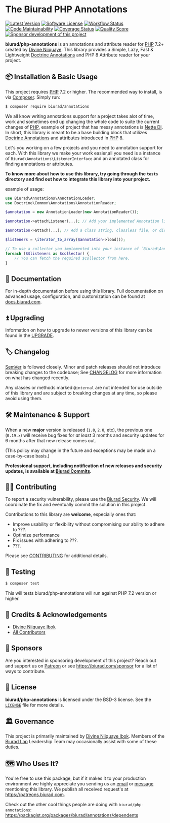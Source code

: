 # The Biurad PHP Annotations

[![Latest Version](https://img.shields.io/packagist/v/biurad/annotations.svg?style=flat-square)](https://packagist.org/packages/biurad/annotations)
[![Software License](https://img.shields.io/badge/License-BSD--3-brightgreen.svg?style=flat-square)](LICENSE)
[![Workflow Status](https://img.shields.io/github/workflow/status/biurad/php-annotations/Tests?style=flat-square)](https://github.com/biurad/php-annotations/actions?query=workflow%3ATests)
[![Code Maintainability](https://img.shields.io/codeclimate/maintainability/biurad/php-annotations?style=flat-square)](https://codeclimate.com/github/biurad/php-annotations)
[![Coverage Status](https://img.shields.io/codecov/c/github/biurad/php-annotations?style=flat-square)](https://codecov.io/gh/biurad/php-annotations)
[![Quality Score](https://img.shields.io/scrutinizer/g/biurad/php-annotations.svg?style=flat-square)](https://scrutinizer-ci.com/g/biurad/php-annotations)
[![Sponsor development of this project](https://img.shields.io/badge/sponsor%20this%20package-%E2%9D%A4-ff69b4.svg?style=flat-square)](https://biurad.com/sponsor)

**biurad/php-annotations** is an annotations and attribute reader for [PHP] 7.2+ created by [Divine Niiquaye][@divineniiquaye]. This library provides a Simple, Lazy, Fast & Lightweight [Doctrine Annotations][doctrine] and PHP 8 Attribute reader for your project.

## 📦 Installation & Basic Usage

This project requires [PHP] 7.2 or higher. The recommended way to install, is via [Composer]. Simply run:

```bash
$ composer require biurad/annotations
```

We all know writing annotations support for a project takes alot of time, work and sometimes end up changing the whole code to suite the current changes of [PHP], example of project that has messy annotations is [Nette DI][nette-di]. In short, this library is meant to be a base building block that utilizes [Doctrine Annotations][doctrine] and attributes introduced in [PHP] 8.

Let's you working on a few projects and you need to annotation support for each. With this library we make your work easier,all you need is a instance of `Biurad\Annotations\ListenerInterface` and an annotated class for finding annotations or attributes.

**To know more about how to use this library, try going through the `tests` directory and find out how to integrate this library into your project.**

example of usage:

```php
use Biurad\Annotations\AnnotationLoader;
use Doctrine\Common\Annotations\AnnotationReader;

$annotation = new AnnotationLoader(new AnnotationReader());

$annotation->attachListener(...); // Add your implemented Annotation listeners

$annotation->attach(...); // Add a class string, classless file, or directory

$listeners = \iterator_to_array($annotation->load());

// To use a collector you implemented into your instance of `Biurad\Annotations\ListenerInterface`
foreach ($$listeners as $collector) {
    // You can fetch the required $collector from here.
}
```

## 📓 Documentation

For in-depth documentation before using this library. Full documentation on advanced usage, configuration, and customization can be found at [docs.biurad.com][docs].

## ⏫ Upgrading

Information on how to upgrade to newer versions of this library can be found in the [UPGRADE].

## 🏷️ Changelog

[SemVer](http://semver.org/) is followed closely. Minor and patch releases should not introduce breaking changes to the codebase; See [CHANGELOG] for more information on what has changed recently.

Any classes or methods marked `@internal` are not intended for use outside of this library and are subject to breaking changes at any time, so please avoid using them.

## 🛠️ Maintenance & Support

When a new **major** version is released (`1.0`, `2.0`, etc), the previous one (`0.19.x`) will receive bug fixes for _at least_ 3 months and security updates for 6 months after that new release comes out.

(This policy may change in the future and exceptions may be made on a case-by-case basis.)

**Professional support, including notification of new releases and security updates, is available at [Biurad Commits][commit].**

## 👷‍♀️ Contributing

To report a security vulnerability, please use the [Biurad Security](https://security.biurad.com). We will coordinate the fix and eventually commit the solution in this project.

Contributions to this library are **welcome**, especially ones that:

- Improve usability or flexibility without compromising our ability to adhere to ???.
- Optimize performance
- Fix issues with adhering to ???.
- ???.

Please see [CONTRIBUTING] for additional details.

## 🧪 Testing

```bash
$ composer test
```

This will tests biurad/php-annotations will run against PHP 7.2 version or higher.

## 👥 Credits & Acknowledgements

- [Divine Niiquaye Ibok][@divineniiquaye]
- [All Contributors][]

## 🙌 Sponsors

Are you interested in sponsoring development of this project? Reach out and support us on [Patreon](https://www.patreon.com/biurad) or see <https://biurad.com/sponsor> for a list of ways to contribute.

## 📄 License

**biurad/php-annotations** is licensed under the BSD-3 license. See the [`LICENSE`](LICENSE) file for more details.

## 🏛️ Governance

This project is primarily maintained by [Divine Niiquaye Ibok][@divineniiquaye]. Members of the [Biurad Lap][] Leadership Team may occasionally assist with some of these duties.

## 🗺️ Who Uses It?

You're free to use this package, but if it makes it to your production environment we highly appreciate you sending us an [email] or [message] mentioning this library. We publish all received request's at <https://patreons.biurad.com>.

Check out the other cool things people are doing with `biurad/php-annotations`: <https://packagist.org/packages/biurad/annotations/dependents>

[PHP]: https://php.net
[Composer]: https://getcomposer.org
[@divineniiquaye]: https://github.com/divineniiquaye
[docs]: https://docs.biurad.com/php-annotations
[commit]: https://commits.biurad.com/php-annotations.git
[UPGRADE]: UPGRADE-1.x.md
[CHANGELOG]: CHANGELOG-0.x.md
[CONTRIBUTING]: ./.github/CONTRIBUTING.md
[All Contributors]: https://github.com/biurad/php-annotations/contributors
[Biurad Lap]: https://team.biurad.com
[email]: support@biurad.com
[message]: https://projects.biurad.com/message
[doctrine]: https://github.com/doctrine/annotations
[nette-di]: https://github.com/nette/di
